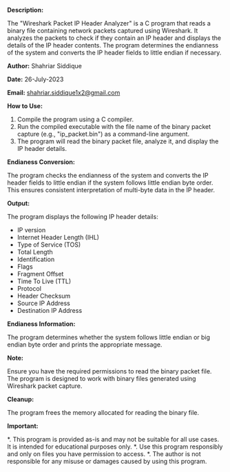 **Description:**

The "Wireshark Packet IP Header Analyzer" is a C program that reads a binary file containing network packets captured using Wireshark. It analyzes the packets to check if they contain an IP header and displays the details of the IP header contents. The program determines the endianness of the system and converts the IP header fields to little endian if necessary.

**Author:** Shahriar Siddique

**Date:** 26-July-2023

**Email:** shahriar.siddique1x2@gmail.com


**How to Use:**
1. Compile the program using a C compiler.
2. Run the compiled executable with the file name of the binary packet capture (e.g., "ip_packet.bin") as a command-line argument.
3. The program will read the binary packet file, analyze it, and display the IP header details.


**Endianess Conversion:**

The program checks the endianness of the system and converts the IP header fields to little endian if the system follows little endian byte order. This ensures consistent interpretation of multi-byte data in the IP header.


**Output:**


The program displays the following IP header details:

* IP version
* Internet Header Length (IHL)
* Type of Service (TOS)
* Total Length
* Identification
* Flags
* Fragment Offset
* Time To Live (TTL)
* Protocol
* Header Checksum
* Source IP Address
* Destination IP Address



**Endianess Information:**

The program determines whether the system follows little endian or big endian byte order and prints the appropriate message.

**Note:**

Ensure you have the required permissions to read the binary packet file. The program is designed to work with binary files generated using Wireshark packet capture.

**Cleanup:**

The program frees the memory allocated for reading the binary file.

**Important:**

*. This program is provided as-is and may not be suitable for all use cases. It is intended for educational purposes only.
*. Use this program responsibly and only on files you have permission to access.
*. The author is not responsible for any misuse or damages caused by using this program.

